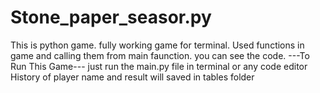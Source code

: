 # Stone_paper_seasor.py
This is python game.
fully working game for terminal. Used functions in game and calling them from main faunction.
you can see the code.
---To Run This Game---
just run the main.py file in terminal or any code editor
History of player name and result will saved in tables folder

